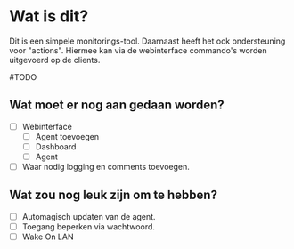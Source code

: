 # Wat is dit?
Dit is een simpele monitorings-tool. Daarnaast heeft het ook ondersteuning voor "actions". Hiermee kan via de webinterface commando's worden uitgevoerd op de clients.

#TODO
## Wat moet er nog aan gedaan worden?
- [ ] Webinterface
  - [ ] Agent toevoegen
  - [ ] Dashboard
  - [ ] Agent
- [ ] Waar nodig logging en comments toevoegen.

## Wat zou nog leuk zijn om te hebben?
- [ ] Automagisch updaten van de agent.
- [ ] Toegang beperken via wachtwoord.
- [ ] Wake On LAN
